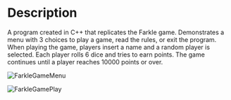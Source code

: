 # Description
A program created in C++ that replicates the Farkle game. Demonstrates a menu with 3 choices to play a game, read the rules, or exit the program. When playing the game, players insert a name and a random player is selected. Each player rolls 6 dice and tries to earn points. The game continues until a player reaches 10000 points or over.

![FarkleGameMenu](https://github.com/user-attachments/assets/4da7efb2-d95e-4022-a6cf-0900ecc89f28)

![FarkleGamePlay](https://github.com/user-attachments/assets/b0e43d35-5ba8-4eeb-8913-788605e3a930)
